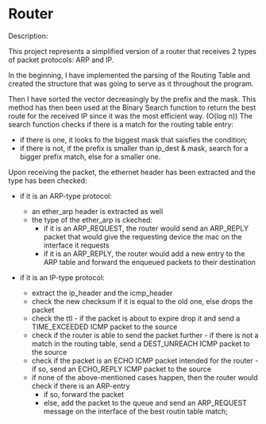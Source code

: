 # Router

Description:

This project represents a simplified version of a router that receives 2 types
of packet protocols: ARP and IP.

In the beginning, I have implemented the parsing of the Routing Table and 
created the structure that was going to serve as it throughout the program.

Then I have sorted the vector decreasingly by the prefix and the mask. This
method has then been used at the Binary Search function to return the best
route for the received IP since it was the most efficient way. (O(log n)) The
search function checks if there is a match for the routing table entry:
- if there is one, it looks fo the biggest mask that saisfies the condition;
- if there is not, if the prefix is smaller than ip_dest & mask, search for a
bigger prefix match, else for a smaller one.

Upon receiving the packet, the ethernet header has been extracted and the type
has been checked:

- if it is an ARP-type protocol:
	- an ether_arp header is extracted as well
	- the type of the ether_arp is ckeched:
		- if it is an ARP_REQUEST, the router would send an ARP_REPLY packet
		that would give the requesting device the mac on the interface it
		requests
		- if it is an ARP_REPLY, the router would add a new entry to the ARP
		table and forward the enqueued packets to their destination

- if it is an IP-type protocol:
	- extract the ip_header and the icmp_header
	- check the new checksum if it is equal to the old one, else drops the packet
	- check the ttl - if the packet is about to expire drop it and send a
	TIME_EXCEEDED ICMP packet to the source
	- check if the router is able to send the packet further - if there is not a
	match in the routing table, send a DEST_UNREACH ICMP packet to the source
	- check if the packet is an ECHO ICMP packet intended for the router - if so,
	send an ECHO_REPLY ICMP packet to the source
	- if none of the above-mentioned cases happen, then the router would check
	if there is an ARP-entry
		- if so, forward the packet
		- else, add the packet to the queue and send an ARP_REQUEST message on the
		interface of the best routin table match;  
